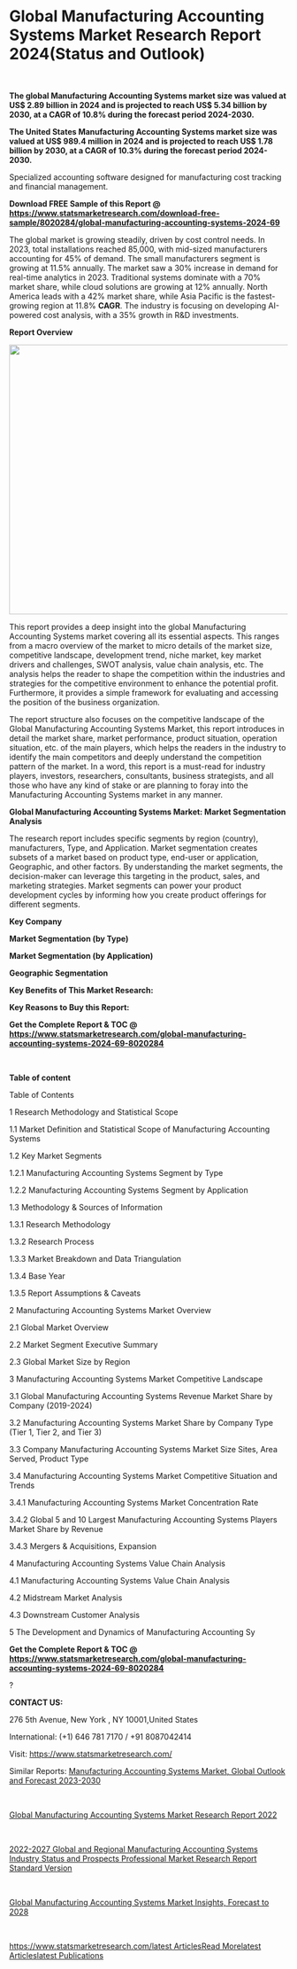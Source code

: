 <h1>Global Manufacturing Accounting Systems Market Research Report 2024(Status and Outlook)</h1><br/><p><strong>The global Manufacturing Accounting Systems market size was valued at US$ 2.89 billion in 2024 and is projected to reach US$ 5.34 billion by 2030, at a <strong>CAGR</strong> of 10.8% during the forecast period 2024-2030.</strong></p>
 
 
 
 <p><strong>The United States Manufacturing Accounting Systems market size was valued at US$ 989.4 million in 2024 and is projected to reach US$ 1.78 billion by 2030, at a <strong>CAGR</strong> of 10.3% during the forecast period 2024-2030.</strong></p>
 
 
 
 <p>Specialized accounting software designed for manufacturing cost tracking and financial management.</p>
 
 
 
 <p><strong>Download FREE Sample of this Report @ <a href="https://www.statsmarketresearch.com/download-free-sample/8020284/global-manufacturing-accounting-systems-2024-69">https://www.statsmarketresearch.com/download-free-sample/8020284/global-manufacturing-accounting-systems-2024-69</a></strong></p>
 
 
 
 <p>The global market is growing steadily, driven by cost control needs. In 2023, total installations reached 85,000, with mid-sized manufacturers accounting for 45% of demand. The small manufacturers segment is growing at 11.5% annually. The market saw a 30% increase in demand for real-time analytics in 2023. Traditional systems dominate with a 70% market share, while cloud solutions are growing at 12% annually. North America leads with a 42% market share, while Asia Pacific is the fastest-growing region at 11.8% <strong>CAGR</strong>. The industry is focusing on developing AI-powered cost analysis, with a 35% growth in R&D investments.</p>
 
 
 
 <p><strong>Report Overview</strong></p>
 
 
 
 <p><strong><img alt="" src="https://www.grandresearchstore.com/assets/report-images/ManufacturingAccountingSystemsMarket.png" style="width: 731px; height: 487px;" /></strong></p>
 
 
 
 <p>This report provides a deep insight into the global Manufacturing Accounting Systems market covering all its essential aspects. This ranges from a macro overview of the market to micro details of the market size, competitive landscape, development trend, niche market, key market drivers and challenges, SWOT analysis, value chain analysis, etc. The analysis helps the reader to shape the competition within the industries and strategies for the competitive environment to enhance the potential profit. Furthermore, it provides a simple framework for evaluating and accessing the position of the business organization.</p>
 
 
 
 <p>The report structure also focuses on the competitive landscape of the Global Manufacturing Accounting Systems Market, this report introduces in detail the market share, market performance, product situation, operation situation, etc. of the main players, which helps the readers in the industry to identify the main competitors and deeply understand the competition pattern of the market. In a word, this report is a must-read for industry players, investors, researchers, consultants, business strategists, and all those who have any kind of stake or are planning to foray into the Manufacturing Accounting Systems market in any manner.</p>
 
 
 
 <p><strong>Global Manufacturing Accounting Systems Market: Market Segmentation Analysis </strong></p>
 
 
 
 <p>The research report includes specific segments by region (country), manufacturers, Type, and Application. Market segmentation creates subsets of a market based on product type, end-user or application, Geographic, and other factors. By understanding the market segments, the decision-maker can leverage this targeting in the product, sales, and marketing strategies. Market segments can power your product development cycles by informing how you create product offerings for different segments.</p>
 
 
 
 <p><strong>Key Company </strong></p>
 
 
 
 <p><strong>Market Segmentation (by Type) </strong></p>
 
 
 
 <p><strong>Market Segmentation (<strong>by Application</strong>) </strong></p>
 
 
 
 <p><strong>Geographic Segmentation </strong></p>
 
 
 
 <p><strong>Key Benefits of This Market Research:</strong></p>
 
 
 
 <p><strong>Key <strong>Reasons to Buy</strong> this Report: </strong></p>
 
 
 
 <div><b>Get the Complete Report & TOC @ <a href="https://www.statsmarketresearch.com/global-manufacturing-accounting-systems-2024-69-8020284">https://www.statsmarketresearch.com/global-manufacturing-accounting-systems-2024-69-8020284</a></b></div>
 
 
 
 <p><br />
 
 <b>Table of content</b></p>
 
 
 
 <p>Table of Contents<br />
 
 1 Research Methodology and Statistical Scope<br />
 
 1.1 Market Definition and Statistical Scope of Manufacturing Accounting Systems<br />
 
 1.2 Key Market Segments<br />
 
 1.2.1 Manufacturing Accounting Systems Segment by Type<br />
 
 1.2.2 Manufacturing Accounting Systems Segment by Application<br />
 
 1.3 Methodology & Sources of Information<br />
 
 1.3.1 Research Methodology<br />
 
 1.3.2 Research Process<br />
 
 1.3.3 Market Breakdown and Data Triangulation<br />
 
 1.3.4 Base Year<br />
 
 1.3.5 Report Assumptions & Caveats<br />
 
 2 Manufacturing Accounting Systems Market Overview<br />
 
 2.1 Global Market Overview<br />
 
 2.2 Market Segment Executive Summary<br />
 
 2.3 Global Market Size by Region<br />
 
 3 Manufacturing Accounting Systems Market Competitive Landscape<br />
 
 3.1 Global Manufacturing Accounting Systems Revenue Market Share by Company (2019-2024)<br />
 
 3.2 Manufacturing Accounting Systems Market Share by Company Type (Tier 1, Tier 2, and Tier 3)<br />
 
 3.3 Company Manufacturing Accounting Systems Market Size Sites, Area Served, Product Type<br />
 
 3.4 Manufacturing Accounting Systems Market Competitive Situation and Trends<br />
 
 3.4.1 Manufacturing Accounting Systems Market Concentration Rate<br />
 
 3.4.2 Global 5 and 10 Largest Manufacturing Accounting Systems Players Market Share by Revenue<br />
 
 3.4.3 Mergers & Acquisitions, Expansion<br />
 
 4 Manufacturing Accounting Systems Value Chain Analysis<br />
 
 4.1 Manufacturing Accounting Systems Value Chain Analysis<br />
 
 4.2 Midstream Market Analysis<br />
 
 4.3 Downstream Customer Analysis<br />
 
 5 The Development and Dynamics of Manufacturing Accounting Sy</p>
 
 
 
 <div><b>Get the Complete Report & TOC @ <a href="https://www.statsmarketresearch.com/global-manufacturing-accounting-systems-2024-69-8020284">https://www.statsmarketresearch.com/global-manufacturing-accounting-systems-2024-69-8020284</a></b></div>
 
 
 
 <p>? </p>
 
 
 
 <p><b>CONTACT US:</b><br />
 
 276 5th Avenue, New York , NY 10001,United States<br />
 
 International: (+1) 646 781 7170 / +91 8087042414<br />
 
 Visit: <a href="https://www.statsmarketresearch.com/">https://www.statsmarketresearch.com/</a><br />
 
 Similar Reports: <a href="https://www.statsmarketresearch.com/global-manufacturing-accounting-systems-2024-69-8020284">Manufacturing Accounting Systems Market, Global Outlook and Forecast 2023-2030</a><br />
 
 <br />
 
 <a href="https://www.statsmarketresearch.com/global-manufacturing-accounting-systems-2024-69-8020284">Global Manufacturing Accounting Systems Market Research Report 2022</a><br />
 
 <br />
 
 <a href="https://www.statsmarketresearch.com/global-manufacturing-accounting-systems-2024-69-8020284">2022-2027 Global and Regional Manufacturing Accounting Systems Industry Status and Prospects Professional Market Research Report Standard Version</a><br />
 
 <br />
 
 <a href="https://www.statsmarketresearch.com/global-manufacturing-accounting-systems-2024-69-8020284">Global Manufacturing Accounting Systems Market Insights, Forecast to 2028</a><br />
 
 <br />
 
 <a href="https://gyeongbokgung.com">https://www.statsmarketresearch.com/</a><a href="https://hallyeomaritime.com">latest Articles</a><a href="https://jingwansa.com">Read More</a><a href="https://nguoiviet.jp/">latest Articles</a><a href="https://www.intelmarketresearch.com/">latest Publications</a></p>